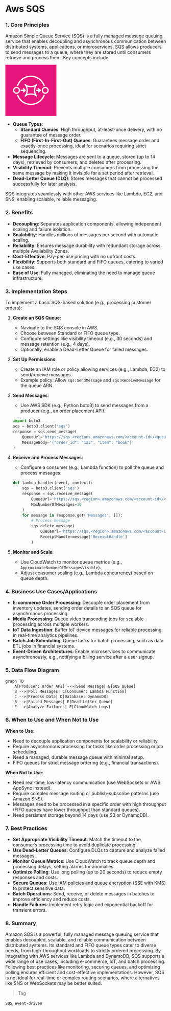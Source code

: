 # Aws SQS

### 1. Core Principles
Amazon Simple Queue Service (SQS) is a fully managed message queuing service that enables decoupling and asynchronous communication between distributed systems, applications, or microservices. SQS allows producers to send messages to a queue, where they are stored until consumers retrieve and process them. Key concepts include:

![Simple Queue Service](../icons/Arch_App-Integration/64/Arch_Amazon-Simple-Queue-Service_64.svg)

- **Queue Types**:
  - **Standard Queues**: High throughput, at-least-once delivery, with no guarantee of message order.
  - **FIFO (First-In-First-Out) Queues**: Guarantees message order and exactly-once processing, ideal for scenarios requiring strict sequencing.
- **Message Lifecycle**: Messages are sent to a queue, stored (up to 14 days), retrieved by consumers, and deleted after processing.
- **Visibility Timeout**: Prevents multiple consumers from processing the same message by making it invisible for a set period after retrieval.
- **Dead-Letter Queue (DLQ)**: Stores messages that cannot be processed successfully for later analysis.

SQS integrates seamlessly with other AWS services like Lambda, EC2, and SNS, enabling scalable, reliable messaging.

### 2. Benefits
- **Decoupling**: Separates application components, allowing independent scaling and failure isolation.
- **Scalability**: Handles millions of messages per second with automatic scaling.
- **Reliability**: Ensures message durability with redundant storage across multiple Availability Zones.
- **Cost-Effective**: Pay-per-use pricing with no upfront costs.
- **Flexibility**: Supports both standard and FIFO queues, catering to varied use cases.
- **Ease of Use**: Fully managed, eliminating the need to manage queue infrastructure.

### 3. Implementation Steps
To implement a basic SQS-based solution (e.g., processing customer orders):

1. **Create an SQS Queue**:
   - Navigate to the SQS console in AWS.
   - Choose between Standard or FIFO queue type.
   - Configure settings like visibility timeout (e.g., 30 seconds) and message retention (e.g., 4 days).
   - Optionally, enable a Dead-Letter Queue for failed messages.

2. **Set Up Permissions**:
   - Create an IAM role or policy allowing services (e.g., Lambda, EC2) to send/receive messages.
   - Example policy: Allow `sqs:SendMessage` and `sqs:ReceiveMessage` for the queue ARN.

3. **Send Messages**:
   - Use AWS SDK (e.g., Python boto3) to send messages from a producer (e.g., an order placement API).
   ```python
   import boto3
   sqs = boto3.client('sqs')
   response = sqs.send_message(
       QueueUrl='https://sqs.<region>.amazonaws.com/<account-id>/<queue-name>',
       MessageBody='{"order_id": "123", "item": "book"}'
   )
   ```

4. **Receive and Process Messages**:
   - Configure a consumer (e.g., Lambda function) to poll the queue and process messages.
   ```python
   def lambda_handler(event, context):
       sqs = boto3.client('sqs')
       response = sqs.receive_message(
           QueueUrl='https://sqs.<region>.amazonaws.com/<account-id>/<queue-name>',
           MaxNumberOfMessages=10
       )
       for message in response.get('Messages', []):
           # Process message
           sqs.delete_message(
               QueueUrl='https://sqs.<region>.amazonaws.com/<account-id>/<queue-name>',
               ReceiptHandle=message['ReceiptHandle']
           )
   ```

5. **Monitor and Scale**:
   - Use CloudWatch to monitor queue metrics (e.g., `ApproximateNumberOfMessagesVisible`).
   - Adjust consumer scaling (e.g., Lambda concurrency) based on queue depth.

### 4. Business Use Cases/Applications
- **E-commerce Order Processing**: Decouple order placement from inventory updates, sending order details to an SQS queue for asynchronous processing.
- **Media Processing**: Queue video transcoding jobs for scalable processing across multiple workers.
- **IoT Data Ingestion**: Buffer IoT device messages for reliable processing in real-time analytics pipelines.
- **Batch Job Scheduling**: Queue tasks for batch processing, such as data ETL jobs in financial systems.
- **Event-Driven Architectures**: Enable microservices to communicate asynchronously, e.g., notifying a billing service after a user signup.

### 5. Data Flow Diagram
```mermaid
graph TD
    A[Producer: Order API] -->|Send Message| B[SQS Queue]
    B -->|Poll Messages| C[Consumer: Lambda Function]
    C -->|Process Data| D[Database: DynamoDB]
    B -->|Failed Messages| E[Dead-Letter Queue]
    E -->|Analyze Failures| F[CloudWatch Logs]
```

### 6. When to Use and When Not to Use
**When to Use**:
- Need to decouple application components for scalability or reliability.
- Require asynchronous processing for tasks like order processing or job scheduling.
- Need a managed, durable message queue with minimal setup.
- FIFO queues for strict message ordering (e.g., financial transactions).

**When Not to Use**:
- Need real-time, low-latency communication (use WebSockets or AWS AppSync instead).
- Require complex message routing or publish-subscribe patterns (use Amazon SNS).
- Messages need to be processed in a specific order with high throughput (FIFO queues have lower throughput than standard queues).
- Need persistent storage beyond 14 days (use S3 or DynamoDB).

### 7. Best Practices
- **Set Appropriate Visibility Timeout**: Match the timeout to the consumer’s processing time to avoid duplicate processing.
- **Use Dead-Letter Queues**: Configure DLQs to capture and analyze failed messages.
- **Monitor Queue Metrics**: Use CloudWatch to track queue depth and processing delays, setting alarms for anomalies.
- **Optimize Polling**: Use long polling (up to 20 seconds) to reduce empty responses and costs.
- **Secure Queues**: Use IAM policies and queue encryption (SSE with KMS) to protect sensitive data.
- **Batch Operations**: Send, receive, or delete messages in batches to improve efficiency and reduce costs.
- **Handle Failures**: Implement retry logic and exponential backoff for transient errors.

### 8. Summary
Amazon SQS is a powerful, fully managed message queuing service that enables decoupled, scalable, and reliable communication between distributed systems. Its standard and FIFO queue types cater to diverse needs, from high-throughput workloads to strictly ordered processing. By integrating with AWS services like Lambda and DynamoDB, SQS supports a wide range of use cases, including e-commerce, IoT, and batch processing. Following best practices like monitoring, securing queues, and optimizing polling ensures efficient and cost-effective implementations. However, SQS is not ideal for real-time or complex routing scenarios, where alternatives like SNS or WebSockets may be better suited.

> Tag

`SQS`, `event-driven`